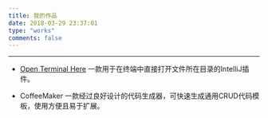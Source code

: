 ```yaml
---
title: 我的作品
date: 2018-03-29 23:37:01
type: "works"
comments: false
---
```


***

- [Open Terminal Here](/post/2015/12/03/design-of-intellij-plugin-open-terminal-here.html) 
一款用于在终端中直接打开文件所在目录的IntelliJ插件。

- CoffeeMaker
一款经过良好设计的代码生成器，可快速生成通用CRUD代码模板，使用方便且易于扩展。

